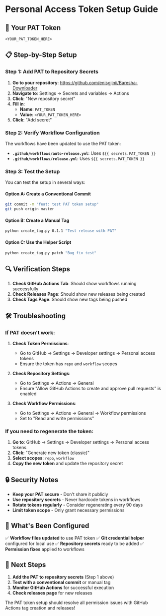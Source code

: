 # Personal Access Token Setup Guide

## 🔐 **Your PAT Token**
```
<YOUR_PAT_TOKEN_HERE>
```

## 📋 **Step-by-Step Setup**

### Step 1: Add PAT to Repository Secrets

1. **Go to your repository**: https://github.com/enisgjinii/Baresha-Downloader
2. **Navigate to**: Settings → Secrets and variables → Actions
3. **Click**: "New repository secret"
4. **Fill in**:
   - **Name**: `PAT_TOKEN`
   - **Value**: `<YOUR_PAT_TOKEN_HERE>`
5. **Click**: "Add secret"

### Step 2: Verify Workflow Configuration

The workflows have been updated to use the PAT token:

- **`.github/workflows/auto-release.yml`**: Uses `${{ secrets.PAT_TOKEN }}`
- **`.github/workflows/release.yml`**: Uses `${{ secrets.PAT_TOKEN }}`

### Step 3: Test the Setup

You can test the setup in several ways:

#### Option A: Create a Conventional Commit
```bash
git commit -m "feat: test PAT token setup"
git push origin master
```

#### Option B: Create a Manual Tag
```bash
python create_tag.py 0.1.1 "Test release with PAT"
```

#### Option C: Use the Helper Script
```bash
python create_tag.py patch "Bug fix test"
```

## 🔍 **Verification Steps**

1. **Check GitHub Actions Tab**: Should show workflows running successfully
2. **Check Releases Page**: Should show new releases being created
3. **Check Tags Page**: Should show new tags being pushed

## 🛠️ **Troubleshooting**

### If PAT doesn't work:

1. **Check Token Permissions**:
   - Go to GitHub → Settings → Developer settings → Personal access tokens
   - Ensure the token has `repo` and `workflow` scopes

2. **Check Repository Settings**:
   - Go to Settings → Actions → General
   - Ensure "Allow GitHub Actions to create and approve pull requests" is enabled

3. **Check Workflow Permissions**:
   - Go to Settings → Actions → General → Workflow permissions
   - Set to "Read and write permissions"

### If you need to regenerate the token:

1. **Go to**: GitHub → Settings → Developer settings → Personal access tokens
2. **Click**: "Generate new token (classic)"
3. **Select scopes**: `repo`, `workflow`
4. **Copy the new token** and update the repository secret

## 🔒 **Security Notes**

- **Keep your PAT secure** - Don't share it publicly
- **Use repository secrets** - Never hardcode tokens in workflows
- **Rotate tokens regularly** - Consider regenerating every 90 days
- **Limit token scope** - Only grant necessary permissions

## 📝 **What's Been Configured**

✅ **Workflow files updated** to use PAT token
✅ **Git credential helper** configured for local use
✅ **Repository secrets** ready to be added
✅ **Permission fixes** applied to workflows

## 🚀 **Next Steps**

1. **Add the PAT to repository secrets** (Step 1 above)
2. **Test with a conventional commit** or manual tag
3. **Monitor GitHub Actions** for successful execution
4. **Check releases page** for new releases

The PAT token setup should resolve all permission issues with GitHub Actions tag creation and releases! 